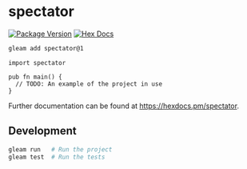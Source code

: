 # spectator

[![Package Version](https://img.shields.io/hexpm/v/spectator)](https://hex.pm/packages/spectator)
[![Hex Docs](https://img.shields.io/badge/hex-docs-ffaff3)](https://hexdocs.pm/spectator/)

```sh
gleam add spectator@1
```
```gleam
import spectator

pub fn main() {
  // TODO: An example of the project in use
}
```

Further documentation can be found at <https://hexdocs.pm/spectator>.

## Development

```sh
gleam run   # Run the project
gleam test  # Run the tests
```
